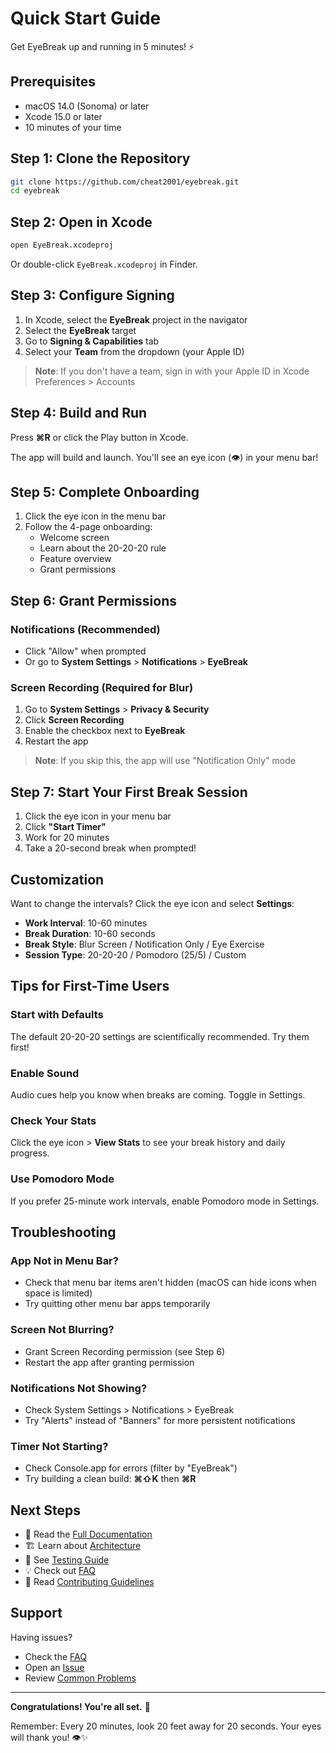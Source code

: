 # Quick Start Guide

Get EyeBreak up and running in 5 minutes! ⚡️

## Prerequisites

- macOS 14.0 (Sonoma) or later
- Xcode 15.0 or later
- 10 minutes of your time

## Step 1: Clone the Repository

```bash
git clone https://github.com/cheat2001/eyebreak.git
cd eyebreak
```

## Step 2: Open in Xcode

```bash
open EyeBreak.xcodeproj
```

Or double-click `EyeBreak.xcodeproj` in Finder.

## Step 3: Configure Signing

1. In Xcode, select the **EyeBreak** project in the navigator
2. Select the **EyeBreak** target
3. Go to **Signing & Capabilities** tab
4. Select your **Team** from the dropdown (your Apple ID)

> **Note**: If you don't have a team, sign in with your Apple ID in Xcode Preferences > Accounts

## Step 4: Build and Run

Press **⌘R** or click the Play button in Xcode.

The app will build and launch. You'll see an eye icon (👁️) in your menu bar!

## Step 5: Complete Onboarding

1. Click the eye icon in the menu bar
2. Follow the 4-page onboarding:
   - Welcome screen
   - Learn about the 20-20-20 rule
   - Feature overview
   - Grant permissions

## Step 6: Grant Permissions

### Notifications (Recommended)
- Click "Allow" when prompted
- Or go to **System Settings** > **Notifications** > **EyeBreak**

### Screen Recording (Required for Blur)
1. Go to **System Settings** > **Privacy & Security**
2. Click **Screen Recording**
3. Enable the checkbox next to **EyeBreak**
4. Restart the app

> **Note**: If you skip this, the app will use "Notification Only" mode

## Step 7: Start Your First Break Session

1. Click the eye icon in your menu bar
2. Click **"Start Timer"**
3. Work for 20 minutes
4. Take a 20-second break when prompted!

## Customization

Want to change the intervals? Click the eye icon and select **Settings**:

- **Work Interval**: 10-60 minutes
- **Break Duration**: 10-60 seconds
- **Break Style**: Blur Screen / Notification Only / Eye Exercise
- **Session Type**: 20-20-20 / Pomodoro (25/5) / Custom

## Tips for First-Time Users

### Start with Defaults
The default 20-20-20 settings are scientifically recommended. Try them first!

### Enable Sound
Audio cues help you know when breaks are coming. Toggle in Settings.

### Check Your Stats
Click the eye icon > **View Stats** to see your break history and daily progress.

### Use Pomodoro Mode
If you prefer 25-minute work intervals, enable Pomodoro mode in Settings.

## Troubleshooting

### App Not in Menu Bar?
- Check that menu bar items aren't hidden (macOS can hide icons when space is limited)
- Try quitting other menu bar apps temporarily

### Screen Not Blurring?
- Grant Screen Recording permission (see Step 6)
- Restart the app after granting permission

### Notifications Not Showing?
- Check System Settings > Notifications > EyeBreak
- Try "Alerts" instead of "Banners" for more persistent notifications

### Timer Not Starting?
- Check Console.app for errors (filter by "EyeBreak")
- Try building a clean build: **⌘⇧K** then **⌘R**

## Next Steps

- 📖 Read the [Full Documentation](../README.md)
- 🏗️ Learn about [Architecture](ARCHITECTURE.md)
- 🧪 See [Testing Guide](TESTING.md)
- 💡 Check out [FAQ](FAQ.md)
- 🤝 Read [Contributing Guidelines](../CONTRIBUTING.md)

## Support

Having issues? 
- Check the [FAQ](FAQ.md)
- Open an [Issue](https://github.com/cheat2001/eyebreak/issues)
- Review [Common Problems](FAQ.md#troubleshooting)

---

**Congratulations! You're all set.** 🎉

Remember: Every 20 minutes, look 20 feet away for 20 seconds. Your eyes will thank you! 👁️✨
